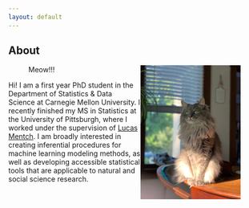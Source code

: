 ```yaml
---
layout: default
---
```


## About

<figure>
    <img src='IMG_0487.jpeg' alt='missing' width='200' title='This is my cat!' style='float: right;' />
    <figcaption>Meow!!!</figcaption> 
</figure>

Hi! I am a first year PhD student in the Department of Statistics & Data Science at Carnegie Mellon University. I recently finished my MS in Statistics at the University of Pittsburgh, where I worked under the supervision of [Lucas Mentch](lucasmentch.com). I am broadly interested in creating inferential procedures for machine learning modeling methods, as well as developing accessible statistical tools that are applicable to natural and social science research. 